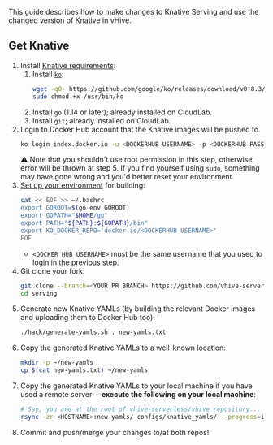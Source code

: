 This guide describes how to make changes to Knative Serving and use the changed version of Knative in vHive.

## Get Knative
1. Install [Knative requirements](https://github.com/knative/serving/blob/main/DEVELOPMENT.md#install-requirements):
   1. Install [`ko`](https://github.com/google/ko):
      ```sh
      wget -qO- https://github.com/google/ko/releases/download/v0.8.3/ko_0.8.3_Linux_x86_64.tar.gz | sudo tar -C /usr/bin/ -xz ko
      sudo chmod +x /usr/bin/ko
      ```
   2. Install `go` (1.14 or later); already installed on CloudLab.
   3. Install `git`; already installed on CloudLab.
4. Login to Docker Hub account that the Knative images will be pushed to.
   ```sh
   ko login index.docker.io -u <DOCKERHUB USERNAME> -p <DOCKERHUB PASSWORD>
   ```
   :warning: Note that you shouldn't use root permission in this step, otherwise, error will be thrown at step 5. If you find yourself using `sudo`, something may have gone wrong and you'd better reset your environment.
5. [Set up your environment](https://github.com/knative/serving/blob/main/DEVELOPMENT.md#set-up-your-environment) for building:
   ```sh
   cat << EOF >> ~/.bashrc
   export GOROOT=$(go env GOROOT)
   export GOPATH="$HOME/go"
   export PATH="${PATH}:${GOPATH}/bin"
   export KO_DOCKER_REPO='docker.io/<DOCKERHUB USERNAME>'
   EOF
   ```
   - `<DOCKER HUB USERNAME>` must be the same username that you used to login in the previous step.
6. Git clone your fork:
   ```sh
   git clone --branch=<YOUR PR BRANCH> https://github.com/vhive-serverless/serving
   cd serving
   ```
7. Generate new Knative YAMLs (by building the relevant Docker images and uploading them to Docker Hub too):
   ```sh
   ./hack/generate-yamls.sh . new-yamls.txt
   ```
8. Copy the generated Knative YAMLs to a well-known location:
   ```sh
   mkdir -p ~/new-yamls
   cp $(cat new-yamls.txt) ~/new-yamls
   ```
9. Copy the generated Knative YAMLs to your local machine if you have used a remote server---**execute the following on your local machine**:
   ```sh
   # Say, you are at the root of vhive-serverless/vhive repository...
   rsync -zr <HOSTNAME>:new-yamls/ configs/knative_yamls/ --progress=info2
   ```
10. Commit and push/merge your changes to/at both repos!
